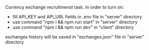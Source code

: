 Currency exchange recruitmenst task.
In order to turn on:
- fill API_KEY and API_URL fields in .env file in "server" directory
- use command "npm i && npm run start" in "server" directory
- use command "npm i && npm run dev" in "client" directory

exchanges history will be saved in "exchanges.json" file in "server" directory

